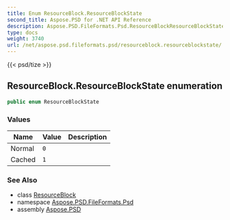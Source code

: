 ```yaml
---
title: Enum ResourceBlock.ResourceBlockState
second_title: Aspose.PSD for .NET API Reference
description: Aspose.PSD.FileFormats.Psd.ResourceBlockResourceBlockState enum. 
type: docs
weight: 3740
url: /net/aspose.psd.fileformats.psd/resourceblock.resourceblockstate/
---
```

{{< psd/tize >}}
## ResourceBlock.ResourceBlockState enumeration

```csharp
public enum ResourceBlockState
```

### Values

| Name | Value | Description |
| --- | --- | --- |
| Normal | `0` |  |
| Cached | `1` |  |

### See Also

* class [ResourceBlock](../resourceblock/)
* namespace [Aspose.PSD.FileFormats.Psd](../../aspose.psd.fileformats.psd/)
* assembly [Aspose.PSD](../../)


